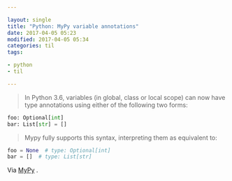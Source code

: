 ```yaml
---

layout: single
title: "Python: MyPy variable annotations"
date: 2017-04-05 05:23
modified: 2017-04-05 05:34
categories: til
tags:

- python
- til

---
```


> In Python 3.6, variables (in global, class or local scope) can now have type annotations
> using either of the following two forms:

```python
foo: Optional[int]
bar: List[str] = []
```

> Mypy fully supports this syntax, interpreting them as equivalent to:

```python
foo = None  # type: Optional[int]
bar = []  # type: List[str]
```

Via [MyPy](https://mypy.readthedocs.io/en/latest/)
.
